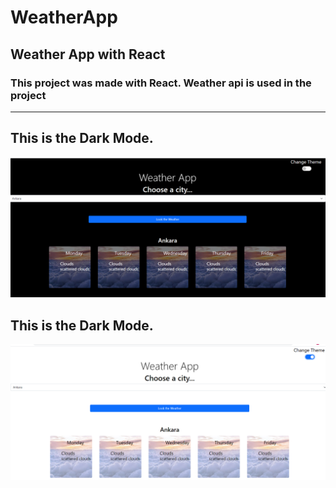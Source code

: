 # WeatherApp
## Weather App with React
### This project was made with React. Weather api is used in the project 
---
## This is the Dark Mode.
![Dark Mode](/images/darkMode.PNG)
## This is the Dark Mode.
![Dark Mode](/images/lightMode.PNG)

